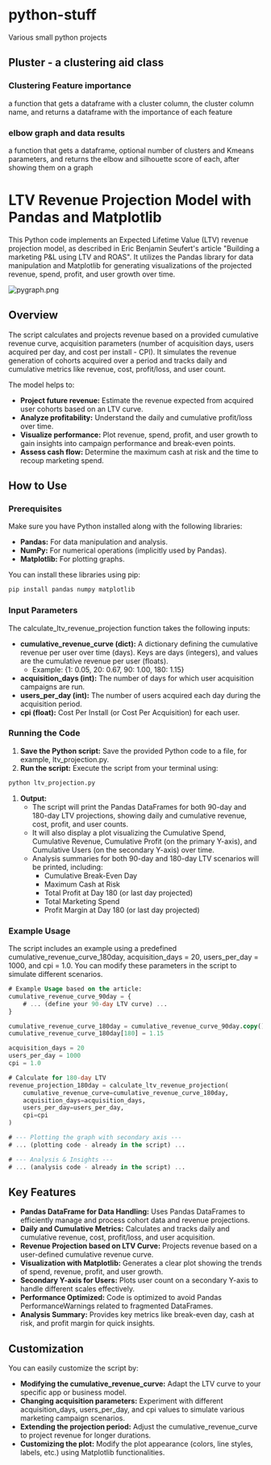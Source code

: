# python-stuff

Various small python projects

## Pluster - a clustering aid class

### Clustering Feature importance 
a function that gets a dataframe with a cluster column, the cluster column name, and returns a dataframe with the importance of each feature

### elbow graph and data results
a function that gets a dataframe, optional number of clusters and Kmeans parameters, and returns the elbow and silhouette score of each, after showing them on a graph



# LTV Revenue Projection Model with Pandas and Matplotlib

This Python code implements an Expected Lifetime Value (LTV) revenue projection model, as described in Eric Benjamin Seufert's article "Building a marketing P&L using LTV and ROAS". It utilizes the Pandas library for data manipulation and Matplotlib for generating visualizations of the projected revenue, spend, profit, and user growth over time.

![pygraph.png](dd%201c7fea1023bf80068fbee3eeaa45c53c/image.png)

## Overview

The script calculates and projects revenue based on a provided cumulative revenue curve, acquisition parameters (number of acquisition days, users acquired per day, and cost per install - CPI). It simulates the revenue generation of cohorts acquired over a period and tracks daily and cumulative metrics like revenue, cost, profit/loss, and user count.

The model helps to:

- **Project future revenue:** Estimate the revenue expected from acquired user cohorts based on an LTV curve.
- **Analyze profitability:** Understand the daily and cumulative profit/loss over time.
- **Visualize performance:** Plot revenue, spend, profit, and user growth to gain insights into campaign performance and break-even points.
- **Assess cash flow:** Determine the maximum cash at risk and the time to recoup marketing spend.

## How to Use

### Prerequisites

Make sure you have Python installed along with the following libraries:

- **Pandas:** For data manipulation and analysis.
- **NumPy:** For numerical operations (implicitly used by Pandas).
- **Matplotlib:** For plotting graphs.

You can install these libraries using pip:

```bash
pip install pandas numpy matplotlib
```

### Input Parameters

The calculate_ltv_revenue_projection function takes the following inputs:

- **cumulative_revenue_curve (dict):** A dictionary defining the cumulative revenue per user over time (days). Keys are days (integers), and values are the cumulative revenue per
user (floats).
    - Example: {1: 0.05, 20: 0.67, 90: 1.00, 180: 1.15}
- **acquisition_days (int):** The number of days for which user acquisition campaigns are run.
- **users_per_day (int):** The number of users acquired each day during the acquisition period.
- **cpi (float):** Cost Per Install (or Cost Per Acquisition) for each user.

### Running the Code

1. **Save the Python script:** Save the provided Python code to a file, for example, ltv_projection.py.
2. **Run the script:** Execute the script from your terminal using:

```sql
python ltv_projection.py
```

1. **Output:**
    - The script will print the Pandas DataFrames for both 90-day and 180-day LTV projections, showing daily and cumulative revenue, cost, profit, and
    user counts.
    - It will also display a plot visualizing the Cumulative Spend, Cumulative
    Revenue, Cumulative Profit (on the primary Y-axis), and Cumulative Users (on the secondary Y-axis) over time.
    - Analysis summaries for both 90-day and 180-day LTV scenarios will be printed, including:
        - Cumulative Break-Even Day
        - Maximum Cash at Risk
        - Total Profit at Day 180 (or last day projected)
        - Total Marketing Spend
        - Profit Margin at Day 180 (or last day projected)

### Example Usage

The script includes an example using a predefined cumulative_revenue_curve_180day, acquisition_days = 20, users_per_day = 1000, and cpi = 1.0. You can modify these parameters in the script to simulate different scenarios.

```sql
# Example Usage based on the article:
cumulative_revenue_curve_90day = {
    # ... (define your 90-day LTV curve) ...
}

cumulative_revenue_curve_180day = cumulative_revenue_curve_90day.copy()
cumulative_revenue_curve_180day[180] = 1.15

acquisition_days = 20
users_per_day = 1000
cpi = 1.0

# Calculate for 180-day LTV
revenue_projection_180day = calculate_ltv_revenue_projection(
    cumulative_revenue_curve=cumulative_revenue_curve_180day,
    acquisition_days=acquisition_days,
    users_per_day=users_per_day,
    cpi=cpi
)

# --- Plotting the graph with secondary axis ---
# ... (plotting code - already in the script) ...

# --- Analysis & Insights ---
# ... (analysis code - already in the script) ...
```

## Key Features

- **Pandas DataFrame for Data Handling:** Uses Pandas DataFrames to efficiently manage and process cohort data and revenue projections.
- **Daily and Cumulative Metrics:** Calculates and tracks daily and cumulative revenue, cost, profit/loss, and user acquisition.
- **Revenue Projection based on LTV Curve:** Projects revenue based on a user-defined cumulative revenue curve.
- **Visualization with Matplotlib:** Generates a clear plot showing the trends of spend, revenue, profit, and user growth.
- **Secondary Y-axis for Users:** Plots user count on a secondary Y-axis to handle different scales effectively.
- **Performance Optimized:** Code is optimized to avoid Pandas PerformanceWarnings related to fragmented DataFrames.
- **Analysis Summary:** Provides key metrics like break-even day, cash at risk, and profit margin for quick insights.

## Customization

You can easily customize the script by:

- **Modifying the cumulative_revenue_curve:** Adapt the LTV curve to your specific app or business model.
- **Changing acquisition parameters:** Experiment with different acquisition_days, users_per_day, and cpi values to simulate various marketing campaign scenarios.
- **Extending the projection period:** Adjust the cumulative_revenue_curve to project revenue for longer durations.
- **Customizing the plot:** Modify the plot appearance (colors, line styles, labels, etc.) using Matplotlib functionalities.